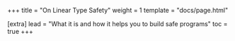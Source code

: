 +++
title = "On Linear Type Safety"
weight = 1
template = "docs/page.html"

[extra]
lead = "What it is and how it helps you to build safe programs"
toc = true
+++
